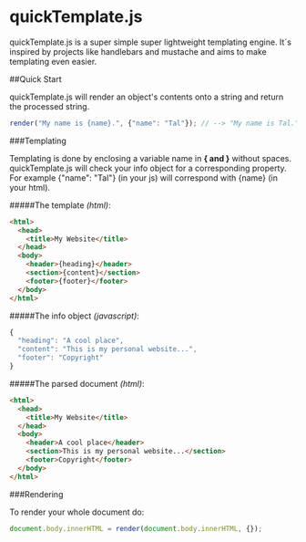 quickTemplate.js
================

quickTemplate.js is a super simple super lightweight templating engine. It´s inspired by projects like handlebars and mustache and aims to make templating even easier.

##Quick Start

quickTemplate.js will render an object's contents onto a string and return the processed string.

```javascript
render("My name is {name}.", {"name": "Tal"}); // --> "My name is Tal."
```

###Templating

Templating is done by enclosing a variable name in **{ and }** without spaces. quickTemplate.js will check your info object for a corresponding property. For example {"name": "Tal"} (in your js) will correspond with {name} (in your html).

#####The template *(html)*:
```html
<html>
  <head>
    <title>My Website</title>
  </head>
  <body>
    <header>{heading}</header>
    <section>{content}</section>
    <footer>{footer}</footer>
  </body>
</html>
```

#####The info object *(javascript)*:
```javascript
{
  "heading": "A cool place",
  "content": "This is my personal website...",
  "footer": "Copyright"
}
```

#####The parsed document *(html)*:
```html
<html>
  <head>
    <title>My Website</title>
  </head>
  <body>
    <header>A cool place</header>
    <section>This is my personal website...</section>
    <footer>Copyright</footer>
  </body>
</html>
```

###Rendering

To render your whole document do:

```javascript
document.body.innerHTML = render(document.body.innerHTML, {});
```
